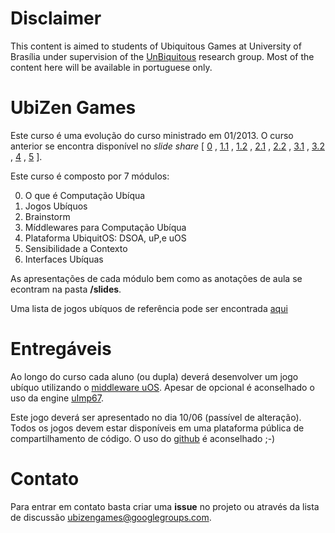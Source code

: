Disclaimer
==========
This content is aimed to students of Ubiquitous Games at University of Brasília under supervision of the [UnBiquitous](www.unbiquitous.org) research group. Most of the content here will be available in portuguese only.


UbiZen Games
==========

Este curso é uma evolução do curso ministrado em 01/2013.
O curso anterior se encontra disponível no *slide share* [ [0](http://pt.slideshare.net/nukdf/ubi-zen-0-introduo) ,
[1.1](http://pt.slideshare.net/nukdf/ubi-zen-11-ubicomp) ,
[1.2](http://pt.slideshare.net/nukdf/ubi-zen-12-desafios-da-ubicomp) ,
[2.1](http://pt.slideshare.net/nukdf/ubi-zen-21-por-que-middlewares-18335801) ,
[2.2](http://pt.slideshare.net/nukdf/ubi-zen-22-middlewares-para-ubicomp) ,
[3.1](http://pt.slideshare.net/nukdf/ubi-zen-31-plataforma-unbiquitous-dsoa) ,
[3.2](http://pt.slideshare.net/nukdf/ubi-zen-32-plataforma-unbiquitous-up-e-uos) ,
[4](http://pt.slideshare.net/nukdf/ubi-zen-41-sensibilidade-a-contexto) ,
[5](http://pt.slideshare.net/nukdf/ubi-zen-5-interfaces-ubquas) ].

Este curso é composto por 7 módulos:

0. O que é Computação Ubíqua
0. Jogos Ubíquos
0. Brainstorm
0. Míddlewares para Computação Ubíqua
0. Plataforma UbiquitOS: DSOA, uP,e uOS
0. Sensibilidade a Contexto
0. Interfaces Ubíquas

As apresentações de cada módulo bem como as anotações de aula se econtram na pasta **/slides**.

Uma lista de jogos ubíquos de referência pode ser encontrada [aqui](https://github.com/nuk/ubizen_games/wiki/List-of-ubigames)

Entregáveis
===========

Ao longo do curso cada aluno (ou dupla) deverá desenvolver um jogo ubíquo utilizando o [middleware uOS](https://github.com/UnBiquitous/). Apesar de opcional é aconselhado o uso da engine [uImp67](https://github.com/matheuscscp/uImp67).

Este jogo deverá ser apresentado no dia 10/06 (passível de alteração).
Todos os jogos devem estar disponíveis em uma plataforma pública de compartilhamento de código. O uso do [github](www.github.com) é aconselhado ;-)


Contato
============

Para entrar em contato basta criar uma **issue** no projeto ou através da lista de discussão [ubizengames@googlegroups.com](mailto:ubizengames@googlegroups.com).
